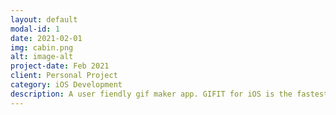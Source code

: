 ```yaml
---
layout: default
modal-id: 1
date: 2021-02-01
img: cabin.png
alt: image-alt
project-date: Feb 2021
client: Personal Project
category: iOS Development
description: A user fiendly gif maker app. GIFIT for iOS is the fastest, simplest way to gif animations from videos and share across all of your favorite social channels such as iMessage, Whatsapp, Facebook Messenger and more.
---
```

